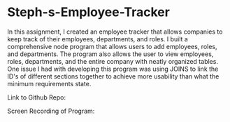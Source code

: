 # Steph-s-Employee-Tracker

In this assignment, I created an employee tracker that allows companies to keep track of their employees, departments, and roles. I built a comprehensive node program that allows users to add employees, roles, and departments. The program also allows the user to view employees, roles, departments, and the entire company with neatly organized tables. One issue I had with developing this program was using JOINS to link the ID's of different sections together to achieve more usability than what the minimum requirements state.

Link to Github Repo:

Screen Recording of Program:


